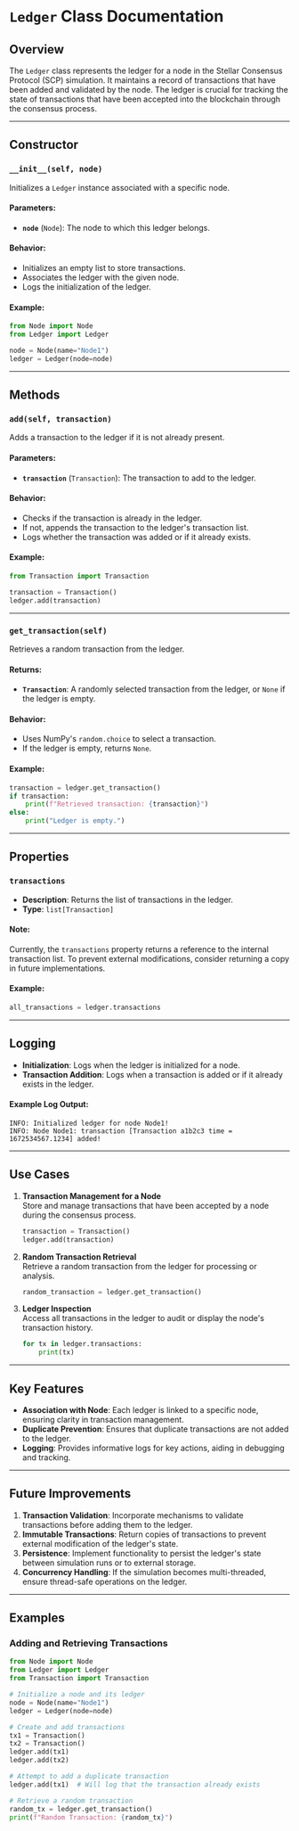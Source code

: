 # `Ledger` Class Documentation  

## Overview  

The `Ledger` class represents the ledger for a node in the Stellar Consensus Protocol (SCP) simulation. It maintains a record of transactions that have been added and validated by the node. The ledger is crucial for tracking the state of transactions that have been accepted into the blockchain through the consensus process.

---

## Constructor  

### `__init__(self, node)`  

Initializes a `Ledger` instance associated with a specific node.

#### Parameters:  
- **`node`** (`Node`): The node to which this ledger belongs.

#### Behavior:  
- Initializes an empty list to store transactions.
- Associates the ledger with the given node.
- Logs the initialization of the ledger.

#### Example:  
```python
from Node import Node
from Ledger import Ledger

node = Node(name="Node1")
ledger = Ledger(node=node)
```

---

## Methods  

### `add(self, transaction)`  

Adds a transaction to the ledger if it is not already present.

#### Parameters:  
- **`transaction`** (`Transaction`): The transaction to add to the ledger.

#### Behavior:  
- Checks if the transaction is already in the ledger.
- If not, appends the transaction to the ledger's transaction list.
- Logs whether the transaction was added or if it already exists.

#### Example:  
```python
from Transaction import Transaction

transaction = Transaction()
ledger.add(transaction)
```

---

### `get_transaction(self)`  

Retrieves a random transaction from the ledger.

#### Returns:  
- **`Transaction`**: A randomly selected transaction from the ledger, or `None` if the ledger is empty.

#### Behavior:  
- Uses NumPy's `random.choice` to select a transaction.
- If the ledger is empty, returns `None`.

#### Example:  
```python
transaction = ledger.get_transaction()
if transaction:
    print(f"Retrieved transaction: {transaction}")
else:
    print("Ledger is empty.")
```

---

## Properties  

### `transactions`  

- **Description**: Returns the list of transactions in the ledger.
- **Type**: `list[Transaction]`

#### Note:  
Currently, the `transactions` property returns a reference to the internal transaction list. To prevent external modifications, consider returning a copy in future implementations.

#### Example:  
```python
all_transactions = ledger.transactions
```

---

## Logging  

- **Initialization**: Logs when the ledger is initialized for a node.
- **Transaction Addition**: Logs when a transaction is added or if it already exists in the ledger.

#### Example Log Output:  
```
INFO: Initialized ledger for node Node1!
INFO: Node Node1: transaction [Transaction a1b2c3 time = 1672534567.1234] added!
```

---

## Use Cases  

1. **Transaction Management for a Node**  
   Store and manage transactions that have been accepted by a node during the consensus process.
   ```python
   transaction = Transaction()
   ledger.add(transaction)
   ```

2. **Random Transaction Retrieval**  
   Retrieve a random transaction from the ledger for processing or analysis.
   ```python
   random_transaction = ledger.get_transaction()
   ```

3. **Ledger Inspection**  
   Access all transactions in the ledger to audit or display the node's transaction history.
   ```python
   for tx in ledger.transactions:
       print(tx)
   ```

---

## Key Features  

- **Association with Node**: Each ledger is linked to a specific node, ensuring clarity in transaction management.
- **Duplicate Prevention**: Ensures that duplicate transactions are not added to the ledger.
- **Logging**: Provides informative logs for key actions, aiding in debugging and tracking.

---

## Future Improvements  

1. **Transaction Validation**: Incorporate mechanisms to validate transactions before adding them to the ledger.
2. **Immutable Transactions**: Return copies of transactions to prevent external modification of the ledger's state.
3. **Persistence**: Implement functionality to persist the ledger's state between simulation runs or to external storage.
4. **Concurrency Handling**: If the simulation becomes multi-threaded, ensure thread-safe operations on the ledger.

---

## Examples  

### Adding and Retrieving Transactions  

```python
from Node import Node
from Ledger import Ledger
from Transaction import Transaction

# Initialize a node and its ledger
node = Node(name="Node1")
ledger = Ledger(node=node)

# Create and add transactions
tx1 = Transaction()
tx2 = Transaction()
ledger.add(tx1)
ledger.add(tx2)

# Attempt to add a duplicate transaction
ledger.add(tx1)  # Will log that the transaction already exists

# Retrieve a random transaction
random_tx = ledger.get_transaction()
print(f"Random Transaction: {random_tx}")
```

